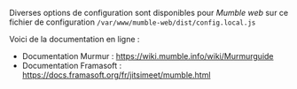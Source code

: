 Diverses options de configuration sont disponibles pour *Mumble web* sur ce fichier de configuration `/var/www/mumble-web/dist/config.local.js` 

Voici de la documentation en ligne :
- Documentation Murmur : <https://wiki.mumble.info/wiki/Murmurguide>
- Documentation Framasoft : <https://docs.framasoft.org/fr/jitsimeet/mumble.html>
